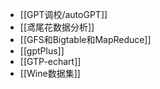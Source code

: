- [[GPT调校/autoGPT]]
- [[鸢尾花数据分析]]
- [[GFS和Bigtable和MapReduce]]
- [[gptPlus]]
- [[GTP-echart]]
- [[Wine数据集]]
